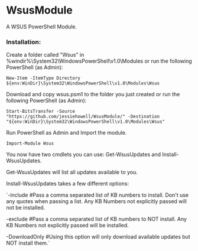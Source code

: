# WsusModule
A WSUS PowerShell Module.

### Installation:
Create a folder called "Wsus" in %windir%\System32\WindowsPowerShell\v1.0\Modules or run the following PowerShell (as Admin):

`New-Item -ItemType Directory ${env:WinDir}\System32\WindowsPowerShell\v1.0\Modules\Wsus`

Download and copy wsus.psm1 to the folder you just created or run the following PowerShell (as Admin):

`Start-BitsTransfer -Source "https://github.com/jessiehowell/WsusModule/" -Destination "${env:WinDir}\System32\WindowsPowerShell\v1.0\Modules\Wsus"`

Run PowerShell as Admin and Import the module.

`Import-Module Wsus`

You now have two cmdlets you can use: Get-WsusUpdates and Install-WsusUpdates.


Get-WsusUpdates will list all updates available to you.


Install-WsusUpdates takes a few different options:

`-include <KBNum> 
#Pass a comma separated list of KB numbers to install. Don't use any quotes when passing a list. Any KB Numbers not explicitly passed will not be installed. 

-exclude <KBNum> 
#Pass a comma separated list of KB numbers to NOT install. Any KB Numbers not explicitly passed will be installed.

-DownloadOnly #Using this option will only download available updates but NOT install them.`

